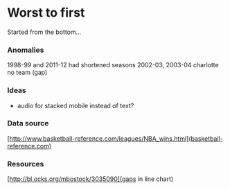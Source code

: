 # Worst to first
Started from the bottom...

### Anomalies
1998-99 and 2011-12 had shortened seasons
2002-03, 2003-04 charlotte no team (gap)

### Ideas
* audio for stacked mobile instead of text?

### Data source
[http://www.basketball-reference.com/leagues/NBA_wins.html](basketball-reference.com)

### Resources
[http://bl.ocks.org/mbostock/3035090](gaps in line chart)